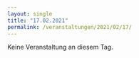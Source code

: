 ```yaml
---
layout: single
title: "17.02.2021"
permalink: /veranstaltungen/2021/02/17/
---
```


Keine Veranstaltung an diesem Tag.
